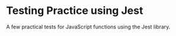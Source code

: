 # Testing Practice using Jest

A few practical tests for JavaScript functions using the Jest library.
